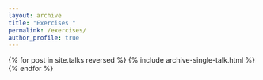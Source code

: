 ```yaml
---
layout: archive
title: "Exercises "
permalink: /exercises/
author_profile: true
---
```


{% for post in site.talks reversed %}
  {% include archive-single-talk.html %}
{% endfor %}
